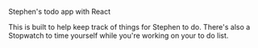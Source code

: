 Stephen's todo app with React

This is built to help keep track of things for Stephen to do.
There's also a Stopwatch to time yourself while you're working on your to do list.  